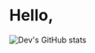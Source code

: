 # Hello,

![Dev's GitHub stats](https://github-readme-stats.vercel.app/api?username=Virus2466&show_icons=true&theme=radical)


